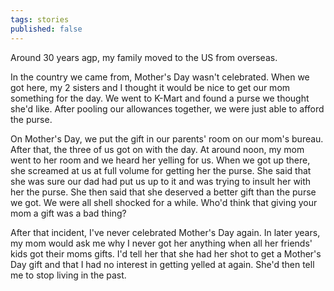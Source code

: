 ```yaml
---
tags: stories
published: false
---
```


Around 30 years agp, my family moved to the US from overseas.

In the country we came from, Mother's Day wasn't celebrated. When we got here, my 2 sisters and I thought it would be nice to get our mom something for the day. We went to K-Mart and found a purse we thought she'd like. After pooling our allowances together, we were just able to afford the purse.

On Mother's Day, we put the gift in our parents' room on our mom's bureau. After that, the three of us got on with the day. At around noon, my mom went to her room and we heard her yelling for us. When we got up there, she screamed at us at full volume for getting her the purse. She said that she was sure our dad had put us up to it and was trying to insult her with her the purse. She then said that she deserved a better gift than the purse we got. We were all shell shocked for a while. Who'd think that giving your mom a gift was a bad thing?

After that incident, I've never celebrated Mother's Day again. In later years, my mom would ask me why I never got her anything when all her friends' kids got their moms gifts. I'd tell her that she had her shot to get a Mother's Day gift and that I had no interest in getting yelled at again. She'd then tell me to stop living in the past.
